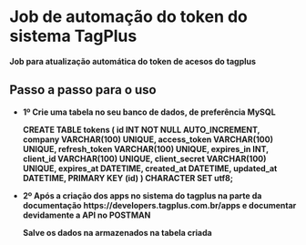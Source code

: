 <h1><strong>Job de automação do token do sistema TagPlus<strong></h1>
<p> Job para atualização automática do token de acesos do tagplus </p>

<h2>Passo a passo para o uso</h2>
<ul>
  <li>
    <p><strong> 1º Crie uma tabela no seu banco de dados, de preferência MySQL </strong><p>
    <span>
      CREATE TABLE tokens (
        id INT NOT NULL AUTO_INCREMENT,
        company VARCHAR(100) UNIQUE,
        access_token VARCHAR(100) UNIQUE,
        refresh_token VARCHAR(100) UNIQUE,
        expires_in INT,
        client_id VARCHAR(100) UNIQUE,
        client_secret VARCHAR(100) UNIQUE,
        expires_at DATETIME,
        created_at DATETIME,
        updated_at DATETIME,
        PRIMARY KEY (id)
      ) CHARACTER SET utf8;
    </span>
  </li>

  <li>
    <p>
      <strong> 
        2º Após a criação dos apps no sistema do tagplus na parte da documentação <a target="blank" title="DOC API TAGPLUS">https://developers.tagplus.com.br/apps</a> e documentar devidamente a API no POSTMAN
      </strong>
    <p>
    <span>
      Salve os dados na armazenados na tabela criada
    </span>
  </li>
  
</ul>